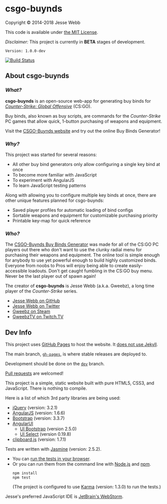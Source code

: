 # csgo-buynds

Copyright © 2014-2018 Jesse Webb

This code is available under [the MIT License](https://github.com/jessewebb/csgo-buynds/blob/gh-pages/LICENSE).

_Disclaimer:_ This project is currently in **BETA** stages of development.

`Version: 1.0.0-dev`

[![Build Status](https://travis-ci.org/jessewebb/csgo-buynds.svg?branch=gh-pages)](https://travis-ci.org/jessewebb/csgo-buynds)

## About csgo-buynds

### _What?_

**csgo-buynds** is an open-source web-app for generating buy binds for _[Counter-Strike: Global Offensive](https://en.wikipedia.org/wiki/Counter-Strike:_Global_Offensive)_ (CS:GO).

Buy binds, also known as buy scripts, are commands for the _Counter-Strike_ PC games that allow quick, 1-button purchasing of weapons and equipment.

Visit the [CSGO-Buynds website](http://csgobuynds.com) and try out the online Buy Binds Generator!

### _Why?_

This project was started for several reasons:

- All other buy bind generators only allow configuring a single key bind at once
- To become more familiar with JavaScript
- To experiment with AngularJS
- To learn JavaScript testing patterns

Along with allowing you to configure multiple key binds at once, there are other unique features planned for csgo-buynds:

- Saved player profiles for automatic loading of bind configs
- Sortable weapons and equipment for customizable purchasing priority
- Printable key-map for quick reference

### _Who?_

The [CSGO-Buynds Buy Binds Generator](http://csgobuynds.com/buy-binds-generator.html) was made for all of the CS:GO PC players out there who don't want to use the clunky radial menu for purchasing their weapons and equipment.
The online tool is simple enough for anybody to use yet powerful enough to build highly customized binds.
Everyone from noobs to Pros will enjoy being able to create easily-accessible loadouts.
Don't get caught fumbling in the CS:GO buy menu. Never be the last player out of spawn again!

The creator of **csgo-buynds** is Jesse Webb (a.k.a. Gweebz), a long time player of the _Counter-Strike_ series.

- [Jesse Webb on GitHub](https://github.com/jessewebb)
- [Jesse Webb on Twitter](https://twitter.com/gweebz)
- [Gweebz on Steam](https://steamcommunity.com/id/gweebz)
- [GweebzTV on Twitch.TV](https://www.twitch.tv/GweebzTV)

## Dev Info

This project uses [GitHub Pages](https://pages.github.com) to host the website. It [does not use Jekyll](https://github.com/blog/572-bypassing-jekyll-on-github-pages).

The main branch, [`gh-pages`](https://github.com/jessewebb/csgo-buynds/tree/gh-pages), is where stable releases are deployed to.

Development should be done on the [`dev`](https://github.com/jessewebb/csgo-buynds/tree/dev) branch.

[Pull requests](https://github.com/jessewebb/csgo-buynds/pulls) are welcomed!

This project is a simple, static website built with pure HTML5, CSS3, and JavaScript. There is nothing to compile.

Here is a list of which 3rd party libraries are being used:

- [jQuery](https://jquery.com) (version: 3.2.1)
- [AngularJS](https://angularjs.org) (version: 1.6.6)
- [Bootstrap](https://getbootstrap.com) (version: 3.3.7)
- [AngularUI](https://angular-ui.github.io)
    - [UI Bootstrap](https://angular-ui.github.io/bootstrap) (version 2.5.0)
    - [UI Select](https://angular-ui.github.io/ui-select) (version 0.19.8)
- [clipboard.js](https://clipboardjs.com) (version: 1.7.1)

Tests are written with [Jasmine](https://jasmine.github.io) (version: 2.5.2).
- You can [run the tests in your browser](http://csgobuynds.com/tests/SpecRunner.html).
- Or you can run them from the command line with [Node.js](https://nodejs.org) and [npm](https://www.npmjs.com).  
  ```
  npm install
  npm test
  ```  
  (The project is configured to use [Karma](https://karma-runner.github.io) (version: 1.3.0) to run the tests.)

Jesse's preferred JavaScript IDE is [JetBrain's WebStorm](https://www.jetbrains.com/webstorm).
